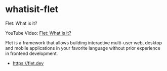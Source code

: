 # whatisit-flet
Flet: What is it?

YouTube Video: [Flet: What is it?](https://www.youtube.com/watch?v=9r13xXMVo4s)

Flet is a framework that allows building interactive multi-user web, desktop and mobile applications in your favorite language without prior experience in frontend development.
- https://flet.dev 
